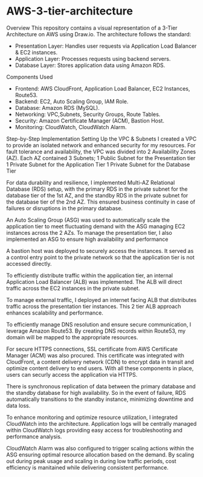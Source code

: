 # AWS-3-tier-architecture
Overview
This repository contains a visual representation of a 3-Tier Architecture on AWS using Draw.io. The architecture follows the standard:
- Presentation Layer: Handles user requests via Application Load Balancer & EC2 instances.
- Application Layer: Processes requests using backend servers.
- Database Layer: Stores application data using Amazon RDS.


Components Used
- Frontend: AWS CloudFront, Application Load Balancer, EC2 Instances, Route53. 
- Backend: EC2, Auto Scaling Group, IAM Role.
- Database: Amazon RDS (MySQL).
- Networking: VPC,Subnets,  Security Groups, Route Tables.
- Security: Amazon Certificate Manager (ACM), Bastion Host.
- Monitoring: CloudWatch, CloudWatch Alarm.

Step-by-Step Implementation 
Setting Up the VPC & Subnets
I created a VPC to provide an isolated network and enhanced security for my resources.
For fault tolerance and availability, the VPC was divided into 2 Availability Zones (AZ). Each AZ contained 3 Subnets; 
1 Public Subnet for  the Presentation tier
1 Private Subnet for the Application Tier
1 Private Subnet for the Database Tier

For data durability and resilience, I implemented Multi-AZ Relational Database (RDS) setup, with the primary RDS in the private subnet for the database tier of the 1st AZ, and the standby RDS  in the private subnet for the  database tier of the 2nd AZ. This ensured business continuity in case of failures or disruptions in the primary database.

An Auto  Scaling Group (ASG) was used to automatically scale the application tier to meet fluctuating demand with the ASG managing EC2 instances across the 2 AZs.
To manage the presentation tier, I also implemented an ASG to ensure high availability and performance

A bastion host was deployed to securely access the instances. It served as a control entry point to the private network so that the application tier is not accessed directly.

To efficiently distribute traffic within the application tier, an internal Application Load Balancer (ALB) was implemented. The ALB will direct traffic across the EC2 instances in the private subnet.

To manage external traffic, I deployed an internet facing ALB that distributes traffic across the presentation tier instances. This 2 tier ALB approach enhances scalability and performance.

To efficiently manage DNS resolution and ensure secure communication, I leverage Amazon Route53. By creating DNS records within Route53, my domain will be mapped to the appropriate resources.

For secure HTTPS connections, SSL certificate from AWS Certificate Manager (ACM) was also procured. This certificate was integrated with CloudFront, a content delivery network (CDN) to encrypt data in transit and optimize content delivery to end users. With all these components in place, users can securly access the application via HTTPS.

There is synchronous replication of data between the primary database and the standby database for high availability. So in the event of failure, RDS automatically transitions to the standby instance, minimizing downtime and data loss.

To enhance monitoring and optimize resource utilization, I integrated CloudWatch into the architecture. Application logs will be centrally managed within CloudWatch logs providing easy access for troubleshooting and performance analysis.

CloudWatch Alarm was also configured to trigger scaling actions within the ASG ensuring optimal resource allocation based on the demand. By scaling out during peak usage and scaling in during low traffic periods, cost efficiency is manitained while delivering consistent performance.
